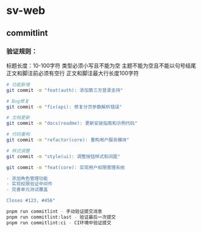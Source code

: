 # sv-web

## commitlint

### 验证规则：

标题长度：10-100字符
类型必须小写且不能为空
主题不能为空且不能以句号结尾
正文和脚注前必须有空行
正文和脚注最大行长度100字符

```bash
# 功能新增
git commit -m "feat(auth): 添加第三方登录支持"

# Bug修复
git commit -m "fix(api): 修复分页参数解析错误"

# 文档更新
git commit -m "docs(readme): 更新安装指南和示例代码"

# 代码重构
git commit -m "refactor(core): 重构用户服务模块"

# 样式调整
git commit -m "style(ui): 调整按钮样式和间距"

git commit -m "feat(core): 实现用户权限管理系统

- 添加角色管理功能
- 实现权限验证中间件
- 完善单元测试覆盖

Closes #123, #456"
```

```bash
pnpm run commitlint - 手动验证提交消息
pnpm run commitlint:last - 验证最后一次提交
pnpm run commitlint:ci - CI环境中验证提交
```
